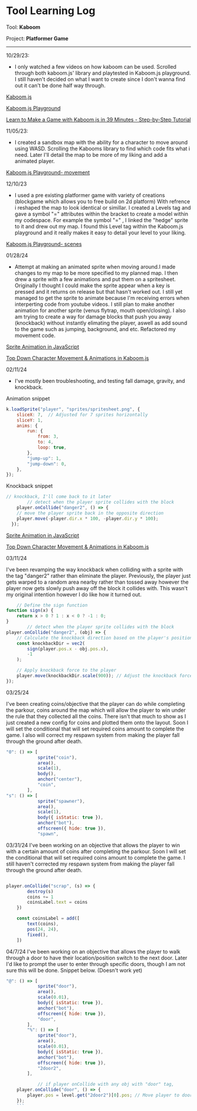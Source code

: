 # Tool Learning Log

Tool: **Kaboom**

Project: **Platformer Game**

---

10/29/23:
* I only watched a few videos on how kaboom can be used. Scrolled through both kaboom.js' library and playtested in Kaboom.js playground. I still haven't decided on what I want to create since I don't wanna find out it can't be done half way through.

[Kaboom.js](https://kaboomjs.com/)

[Kaboom.js Playground](https://kaboomjs.com/play?example=movement)

[Learn to Make a Game with Kaboom.js in 39 Minutes - Step-by-Step Tutorial](https://www.youtube.com/watch?v=hgReGsh5xVU)

11/05/23:
* I created a sandbox map with the ability for a character to move around using WASD. Scrolling the Kabooms library to find which code fits what i need. Later I'll detail the map to be more of my liking and add a animated player.

[Kaboom.js Playground- movement](https://kaboomjs.com/play?example=movement)

12/10/23
* I used a pre existing platformer game with variety of creations (blockgame which allows you to free build on 2d platform) With refrence i reshaped the map to look identical or simillar. I created a Levels tag and gave a symbol "=" attributes within the bracket to create a model within my codespace. For example the symbol "=" , I linked the "hedge" sprite to it and drew out my map. I found this Level tag within the Kaboom.js playground and it really makes it easy to detail your level to your liking.

[Kaboom.js Playground- scenes](https://kaboomjs.com/play?example=scenes)


01/28/24
* Attempt at making an animated sprite when moving around.I made changes to my map to be more specified to my planned map. I then drew a sprite with a few animations and put them on a spritesheet. Originally I thought I could make the sprite appear when a key is pressed and it returns on release but that hasn't worked out. I still yet managed to get the sprite to animate because I'm receiving errors when interperting code from youtube videos. I still plan to make another animation for another sprite (venus flytrap, mouth open/closing). I also am trying to create a way for damage blocks that push you away (knockback) without instantly elimating the player, aswell as add sound to the game such as jumping, background, and etc. Refactored my movement code.

[Sprite Animation in JavaScript](https://www.youtube.com/watch?v=CY0HE277IBM)

[Top Down Character Movement & Animations in Kaboom.js](https://www.youtube.com/watch?v=n-q0pKGhxyw)

02/11/24
*  I've mostly been troubleshooting, and testing fall damage, gravity, and knockback.



Animation snippet
```javascript
k.loadSprite("player", "sprites/spritesheet.png", {
    sliceX: 7,  // Adjusted for 7 sprites horizontally
    sliceY: 1,
    anims: {
        run: {
            from: 3,
            to: 4,
            loop: true,
        },
        "jump-up": 1,
        "jump-down": 0,
    },
});
```
Knockback snippet
```javascript
// knockback, I'll come back to it later
		// detect when the player sprite collides with the block
	player.onCollide("danger2", () => {
	// move the player sprite back in the opposite direction
	player.move(-player.dir.x * 100, -player.dir.y * 100);
  });
```

[Sprite Animation in JavaScript](https://www.youtube.com/watch?v=CY0HE277IBM)

[Top Down Character Movement & Animations in Kaboom.js](https://www.youtube.com/watch?v=n-q0pKGhxyw)


03/11/24

I've been revamping the way knockback when colliding with a sprite with the tag "danger2" rather than eliminate the player. Previously, the player just gets warped to a random area nearby rather than tossed away however the player now gets slowly push away off the block it collides with. This wasn't my original intention however I do like how it turned out.

```javascript
	// Define the sign function
function sign(x) {
    return x > 0 ? 1 : x < 0 ? -1 : 0;
}
		// detect when the player sprite collides with the block
player.onCollide("danger2", (obj) => {
    // Calculate the knockback direction based on the player's position relative to the danger object
    const knockbackDir = vec2(
        sign(player.pos.x - obj.pos.x),
        -1
    );

    // Apply knockback force to the player
    player.move(knockbackDir.scale(900)); // Adjust the knockback force as needed
});

```
03/25/24

I've been creating coins/objective that the player can do while completing the parkour, coins around the map which will allow the player to win under the rule that they collected all the coins. There isn't that much to show as I just created a new config for coins and plotted them onto the layout. Soon I will set the conditional that will set required coins amount to complete the game. I also will correct my respawn system from making the player fall through the ground after death.

```javascript
"0": () => [
			sprite("coin"),
			area(),
			scale(1),
			body(),
			anchor("center"),
			"coin",
		],
"s": () => [
			sprite("spawner"),
			area(),
			scale(1),
			body({ isStatic: true }),
			anchor("bot"),
			offscreen({ hide: true }),
			"spawn",
```
03/31/24
I've been working on an objective that allows the player to win with a certain amount of coins after completing the parkour. Soon I will set the conditional that will set required coins amount to complete the game. I still haven't corrected my respawn system from making the player fall through the ground after death.

```javascript

player.onCollide("scrap", (s) => {
		destroy(s)
		coins += 1
		coinsLabel.text = coins
	})

	const coinsLabel = add([
		text(coins),
		pos(24, 24),
		fixed(),
	])
```

04/7/24
I've been working on an objective that allows the player to walk through a door to have their location/position switch to the next door. Later I'd like to prompt the user to enter through specific doors, though I am not sure this will be done. Snippet below. (Doesn't work yet)

```javascript
"@": () => [
			sprite("door"),
			area(),
			scale(0.01),
			body({ isStatic: true }),
			anchor("bot"),
			offscreen({ hide: true }),
			"door",
		],
		"%": () => [
			sprite("door"),
			area(),
			scale(0.01),
			body({ isStatic: true }),
			anchor("bot"),
			offscreen({ hide: true }),
			"2door2",
		],

			// if player onCollide with any obj with "door" tag,
	player.onCollide("door", () => {
		player.pos = level.get("2door2")[0].pos; // Move player to door2 position
	});
    ```
